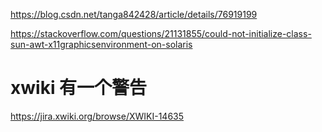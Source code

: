 https://blog.csdn.net/tanga842428/article/details/76919199

https://stackoverflow.com/questions/21131855/could-not-initialize-class-sun-awt-x11graphicsenvironment-on-solaris


# xwiki 有一个警告
https://jira.xwiki.org/browse/XWIKI-14635
